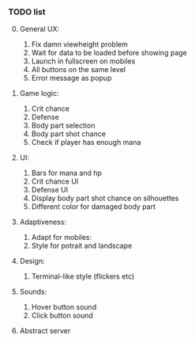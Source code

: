 ### TODO list

0. General UX:
	1) Fix damn viewheight problem 
	2) Wait for data to be loaded before showing page
	3) Launch in fullscreen on mobiles
	4) All buttons on the same level
	5) Error message as popup

1. Game logic: 
	1) Crit chance
	2) Defense 
	3) Body part selection
	4) Body part shot chance
	5) Check if player has enough mana
	
2. UI:
	1) Bars for mana and hp
	2) Crit chance UI
	3) Defense UI
	4) Display body part shot chance on silhouettes
	5) Different color for damaged body part

3. Adaptiveness:
	1) Adapt for mobiles:
	2) Style for potrait and landscape
	
4. Design:
	1) Terminal-like style (flickers etc)
	
5. Sounds:
	1) Hover button sound
	2) Click button sound

6. Abstract server

